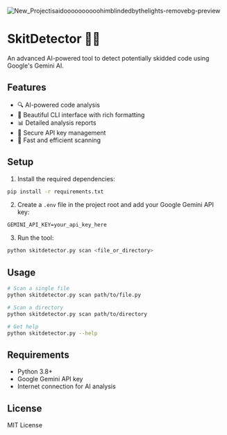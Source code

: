 

![New_Projectisaidoooooooooohimblindedbythelights-removebg-preview](https://github.com/user-attachments/assets/f76d4c42-bfec-4f1d-9b2d-52b50f282dbe)
# SkitDetector 🕵️‍♂️

An advanced AI-powered tool to detect potentially skidded code using Google's Gemini AI.

## Features

- 🔍 AI-powered code analysis
- 🎨 Beautiful CLI interface with rich formatting
- 📊 Detailed analysis reports
- 🔐 Secure API key management
- 🚀 Fast and efficient scanning

## Setup

1. Install the required dependencies:
```bash
pip install -r requirements.txt
```

2. Create a `.env` file in the project root and add your Google Gemini API key:
```
GEMINI_API_KEY=your_api_key_here
```

3. Run the tool:
```bash
python skitdetector.py scan <file_or_directory>
```

## Usage

```bash
# Scan a single file
python skitdetector.py scan path/to/file.py

# Scan a directory
python skitdetector.py scan path/to/directory

# Get help
python skitdetector.py --help
```

## Requirements

- Python 3.8+
- Google Gemini API key
- Internet connection for AI analysis

## License

MIT License 
